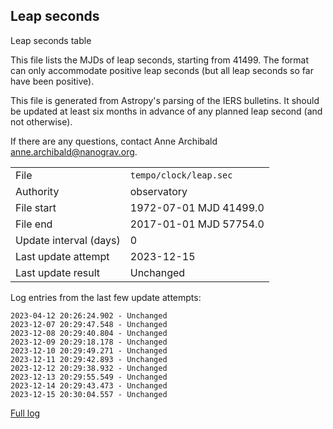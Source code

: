 
## Leap seconds

Leap seconds table

This file lists the MJDs of leap seconds, starting from 41499.
The format can only accommodate positive leap seconds (but all
leap seconds so far have been positive).

This file is generated from Astropy's parsing of the IERS
bulletins. It should be updated at least six months in advance
of any planned leap second (and not otherwise).

If there are any questions, contact Anne Archibald
<anne.archibald@nanograv.org>.

|     |     |
|:--- |:--- |
| File | `tempo/clock/leap.sec` |
| Authority | observatory |
| File start | 1972-07-01 MJD 41499.0 |
| File end | 2017-01-01 MJD 57754.0 |
| Update interval (days) | 0 |
| Last update attempt | 2023-12-15 |
| Last update result | Unchanged |

Log entries from the last few update attempts:
```
2023-04-12 20:26:24.902 - Unchanged
2023-12-07 20:29:47.548 - Unchanged
2023-12-08 20:29:40.804 - Unchanged
2023-12-09 20:29:18.178 - Unchanged
2023-12-10 20:29:49.271 - Unchanged
2023-12-11 20:29:42.893 - Unchanged
2023-12-12 20:29:38.932 - Unchanged
2023-12-13 20:29:55.549 - Unchanged
2023-12-14 20:29:43.473 - Unchanged
2023-12-15 20:30:04.557 - Unchanged
```
[Full log](https://raw.githubusercontent.com/ipta/pulsar-clock-corrections/main/log/tempo/clock/leap.sec.log)
